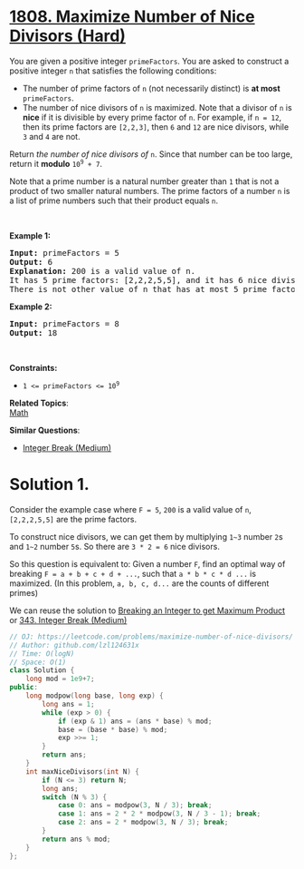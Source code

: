 # [1808. Maximize Number of Nice Divisors (Hard)](https://leetcode.com/problems/maximize-number-of-nice-divisors/)

<p>You are given a positive integer <code>primeFactors</code>. You are asked to construct a positive integer <code>n</code> that satisfies the following conditions:</p>

<ul>
  <li>The number of prime factors of <code>n</code> (not necessarily distinct) is <strong>at most</strong> <code>primeFactors</code>.</li>
  <li>The number of nice divisors of <code>n</code> is maximized. Note that a divisor of <code>n</code> is <strong>nice</strong> if it is divisible by every prime factor of <code>n</code>. For example, if <code>n = 12</code>, then its prime factors are <code>[2,2,3]</code>, then <code>6</code> and <code>12</code> are nice divisors, while <code>3</code> and <code>4</code> are not.</li>
</ul>

<p>Return <em>the number of nice divisors of</em> <code>n</code>. Since that number can be too large, return it <strong>modulo</strong> <code>10<sup>9</sup> + 7</code>.</p>

<p>Note that a prime number is a natural number greater than <code>1</code> that is not a product of two smaller natural numbers. The prime factors of a number <code>n</code> is a list of prime numbers such that their product equals <code>n</code>.</p>

<p>&nbsp;</p>
<p><strong>Example 1:</strong></p>

<pre><strong>Input:</strong> primeFactors = 5
<strong>Output:</strong> 6
<strong>Explanation:</strong> 200 is a valid value of n.
It has 5 prime factors: [2,2,2,5,5], and it has 6 nice divisors: [10,20,40,50,100,200].
There is not other value of n that has at most 5 prime factors and more nice divisors.
</pre>

<p><strong>Example 2:</strong></p>

<pre><strong>Input:</strong> primeFactors = 8
<strong>Output:</strong> 18
</pre>

<p>&nbsp;</p>
<p><strong>Constraints:</strong></p>

<ul>
	<li><code>1 &lt;= primeFactors &lt;= 10<sup>9</sup></code></li>
</ul>

**Related Topics**:  
[Math](https://leetcode.com/tag/math/)

**Similar Questions**:
* [Integer Break (Medium)](https://leetcode.com/problems/integer-break/)

# Solution 1.

Consider the example case where `F = 5`, `200` is a valid value of `n`, `[2,2,2,5,5]` are the prime factors.

To construct nice divisors, we can get them by multiplying `1~3` number `2`s and `1~2` number `5`s. So there are `3 * 2 = 6` nice divisors.

So this question is equivalent to: Given a number `F`, find an optimal way of breaking `F = a + b + c + d + ...`, such that `a * b * c * d ...` is maximized. (In this problem, `a, b, c, d...` are the counts of different primes)

We can reuse the solution to [Breaking an Integer to get Maximum Product](https://www.geeksforgeeks.org/breaking-integer-to-get-maximum-product/) or [343. Integer Break (Medium)](https://leetcode.com/problems/integer-break/)

```cpp
// OJ: https://leetcode.com/problems/maximize-number-of-nice-divisors/
// Author: github.com/lzl124631x
// Time: O(logN)
// Space: O(1)
class Solution {
    long mod = 1e9+7;
public:
    long modpow(long base, long exp) {
        long ans = 1;
        while (exp > 0) {
            if (exp & 1) ans = (ans * base) % mod;
            base = (base * base) % mod;
            exp >>= 1;
        }
        return ans;
    }
    int maxNiceDivisors(int N) {
        if (N <= 3) return N;
        long ans;
        switch (N % 3) {
            case 0: ans = modpow(3, N / 3); break;
            case 1: ans = 2 * 2 * modpow(3, N / 3 - 1); break;
            case 2: ans = 2 * modpow(3, N / 3); break;
        }
        return ans % mod;
    }
};
```